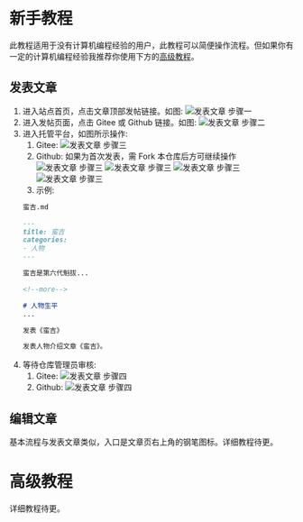 # 新手教程

此教程适用于没有计算机编程经验的用户，此教程可以简便操作流程。但如果你有一定的计算机编程经验我推荐你使用下方的[高级教程](#高级教程)。

## 发表文章

1. 进入站点首页，点击文章顶部发帖链接。如图: ![发表文章 步骤一](111.png)
1. 进入发帖页面，点击 Gitee 或 Github 链接。如图: ![发表文章 步骤二](112.png)
1. 进入托管平台，如图所示操作:
    1. Gitee: ![发表文章 步骤三](1131.png)
    1. Github: 如果为首次发表，需 Fork 本仓库后方可继续操作 ![发表文章 步骤三](1132.png) ![发表文章 步骤三](1133.png) ![发表文章 步骤三](1134.png) ![发表文章 步骤三](1135.png)
    1. 示例:
    ```txt 文件名称
    蛮吉.md
    ```
    ```md 文本内容
    ---
    title: 蛮吉
    categories:
    - 人物
    ---

    蛮吉是第六代魁拔...

    <!--more-->

    # 人物生平
    ...

    ```
    ```txt 提交信息
    发表《蛮吉》
    ```
    ```txt 扩展信息
    发表人物介绍文章《蛮吉》。
    ```
1. 等待仓库管理员审核:
    1. Gitee: ![发表文章 步骤四](1141.png)
    1. Github: ![发表文章 步骤四](1142.png)

## 编辑文章

基本流程与发表文章类似，入口是文章页右上角的钢笔图标。详细教程待更。

# 高级教程

详细教程待更。
